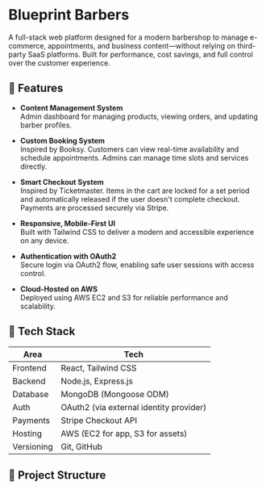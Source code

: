 # Blueprint Barbers

A full-stack web platform designed for a modern barbershop to manage e-commerce, appointments, and business content—without relying on third-party SaaS platforms. Built for performance, cost savings, and full control over the customer experience.

## 🚀 Features

- **Content Management System**  
  Admin dashboard for managing products, viewing orders, and updating barber profiles.

- **Custom Booking System**  
  Inspired by Booksy. Customers can view real-time availability and schedule appointments. Admins can manage time slots and services directly.

- **Smart Checkout System**  
  Inspired by Ticketmaster. Items in the cart are locked for a set period and automatically released if the user doesn't complete checkout. Payments are processed securely via Stripe.

- **Responsive, Mobile-First UI**  
  Built with Tailwind CSS to deliver a modern and accessible experience on any device.

- **Authentication with OAuth2**  
  Secure login via OAuth2 flow, enabling safe user sessions with access control.

- **Cloud-Hosted on AWS**  
  Deployed using AWS EC2 and S3 for reliable performance and scalability.

## 🧱 Tech Stack

| Area        | Tech                              |
|-------------|-----------------------------------|
| Frontend    | React, Tailwind CSS               |
| Backend     | Node.js, Express.js               |
| Database    | MongoDB (Mongoose ODM)            |
| Auth        | OAuth2 (via external identity provider) |
| Payments    | Stripe Checkout API               |
| Hosting     | AWS (EC2 for app, S3 for assets)  |
| Versioning  | Git, GitHub                       |

## 📁 Project Structure

